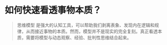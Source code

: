 # 如何快速看透事物本质？

> 思维模型 是强大的认知工具，可以帮助我们剥离表象、发现内在逻辑和规律，从而接近事物的本质。然而，模型并不是现实的完全复刻。真正看透本质，需要将模型与动态观察、经验、批判性思维结合起来。
